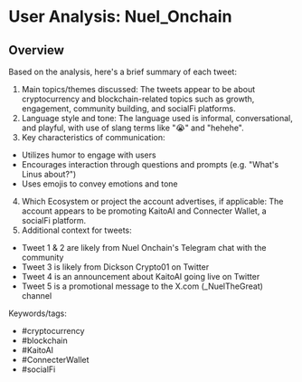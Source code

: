 # User Analysis: Nuel_Onchain

## Overview

Based on the analysis, here's a brief summary of each tweet:

1. Main topics/themes discussed: The tweets appear to be about cryptocurrency and blockchain-related topics such as growth, engagement, community building, and socialFi platforms.
2. Language style and tone: The language used is informal, conversational, and playful, with use of slang terms like "😭" and "hehehe".
3. Key characteristics of communication:
 * Utilizes humor to engage with users
 * Encourages interaction through questions and prompts (e.g. "What's Linus about?")
 * Uses emojis to convey emotions and tone
4. Which Ecosystem or project the account advertises, if applicable: The account appears to be promoting KaitoAI and Connecter Wallet, a socialFi platform.
5. Additional context for tweets:
 * Tweet 1 & 2 are likely from Nuel Onchain's Telegram chat with the community
 * Tweet 3 is likely from Dickson Crypto01 on Twitter
 * Tweet 4 is an announcement about KaitoAI going live on Twitter
 * Tweet 5 is a promotional message to the X.com (_NuelTheGreat) channel

Keywords/tags:

* #cryptocurrency
* #blockchain
* #KaitoAI
* #ConnecterWallet
* #socialFi